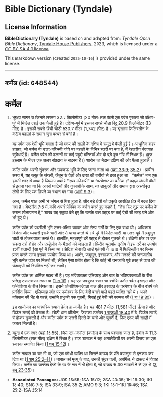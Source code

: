 # Bible Dictionary (Tyndale)

## License Information

**Bible Dictionary (Tyndale)** is based on and adapted from: _Tyndale Open Bible Dictionary_, [Tyndale House Publishers](https://tyndaleopenresources.com/), 2023, which is licensed under a [CC BY-SA 4.0 license](https://creativecommons.org/licenses/by-sa/4.0/legalcode.en).

This markdown version (created `2025-10-16`) is provided under the same license.



--------------------------------

## कर्मेल (id: 648544)

कर्मेल
======

1. भूमध्य सागर के किनारे लगभग 32\.2 किलोमीटर (20 मील) तक फैली एक पर्वत श्रृंखला जो दक्षिण\-पूर्व में यिज्रेल तराई तक फैली हुई है। दक्षिण\-पूर्व में इसका सबसे चौड़ा बिंदु 20\.9 किलोमीटर (13 मील) है। इसकी सबसे ऊँची चोटी 530\.7 मीटर (1,742 फ़ीट) है। यह श्रृंखला फिलिस्तीन के केंद्रीय पहाड़ों के समान चूना पत्थर से बनी है।

    यह पर्वत एक ऐसी भूमि बनाता है जो एकर की खाड़ी के दक्षिण में समुद्र में फैली हुई है। आधुनिक शहर हाइफ़ा, जो कर्मेल के उत्तर\-पश्चिमी कोने पर पहाड़ी के विभिन्न स्तरों पर बना है, में बेहतरीन बंदरगाह सुविधाएँ हैं। कर्मेल पर्वत की ढलानों पर कई यहूदी बस्तियाँ और दो बड़े द्रूज़ गाँव भी स्थित हैं। (द्रूज़ इस्लाम के भीतर एक अलग संप्रदाय के सदस्य हैं।) शारोन का मैदान दक्षिण की ओर फैला हुआ है।

    कर्मेल पर्वत अपनी सुंदरता और उपजाऊ भूमि के लिए जाना जाता था ([यशा 33:9](https://ref.ly/Isa33:9); [35:2](https://ref.ly/Isa35:2))। प्राचीन समय में, यह बलूत के जंगलों, जैतून के पेड़ों और दाख की बारीयो से ढका हुआ था। “कर्मेल” नाम एक इब्रानी शब्द से आया है जिसका अर्थ है “दाख की बारी” या “परमेश्वर का बगीचा।” पहाड़ जंगली पौधों से इतना घना था कि अपनी घाटियों और गुफाओं के साथ, यह डाकुओं और समाज द्वारा अस्वीकृत लोगों के लिए एक छिपने का स्थान बन गया ([आमो 9:3](https://ref.ly/Amos9:3))।

    आज, कर्मेल पर्वत अभी भी जंगल से घिरा हुआ है, और बड़े क्षेत्रों को प्रकृति आरक्षित क्षेत्र में बदल दिया गया है। [श्रेष्ठगीत 7:5](https://ref.ly/Song7:5) में, कवि अपनी प्रेमिका का वर्णन करते हुए कहते हैं, "तेरा सिर तुझ पर कर्मेल के समान शोभायमान है," शायद यह सुझाव देते हुए कि उसके बाल पहाड़ पर कई पेड़ों की तरह घने और भरे हुए थे।

    कर्मेल पर्वत की पथरीली भूमि उत्तर\-दक्षिण व्यापार और सैन्य मार्गों के लिए एक बाधा थी। अधिकांश विजेता और व्यापारी इसके चारों ओर से यात्रा करते थे। वे पूर्व में यिज्रेल घाटी या उत्तर\-पूर्व में ज़ेबुलुन घाटी से होकर यात्रा करते थे। हालाँकि, महत्वपूर्ण दर्रे पहाड़ से होकर गुजरते थे। दक्षिणी छोर पर एक संकरा दर्रा शेरोन और एस्ड्रेलोन के मैदानों को जोड़ता है। फ़िरौन थुतमोस तृतीय ने इस दर्रे का उपयोग 15वीं शताब्दी ईसा पूर्व में किया था। ब्रिटिश सेनापति लार्ड एलेनबी ने 1918 में फिलिस्तीन पर विजय प्राप्त करते समय इसका उपयोग किया था। आशेर, जबूलून, इस्साकार, और मनश्शे की जनजातीय भूमि कर्मेल पर्वत पर मिलती थी, लेकिन ऐसा प्रतीत होता है कि कोई भी जनजाति पूरी तरह से पर्वत की ऊंचाइयों को नियंत्रित नहीं कर सकी।

    कर्मेल पर्वत का धार्मिक महत्व भी है। यह भविष्यवक्ता एलिय्याह और बाल के भविष्यवक्ताओं के बीच प्रसिद्ध टकराव का स्थल था ([1 रा 18](https://ref.ly/1Kgs18:1-1Kgs18:46))। यह एक उपयुक्त स्थान था क्योंकि कर्मेल पर्वत इस्राएल और फोनीशिया के बीच स्थित था। इसने फोनीशियन देवता बाल और इस्राएल के परमेश्वर के बीच संघर्ष को प्रदर्शित किया। एलिय्याह पर्वत पर परमेश्वर के लिए वेदी बनाने वाले पहले व्यक्ति नहीं थे। अपने बलिदान की भेंट से पहले, उन्होंने प्रभु की एक पुरानी, गिराई हुई वेदी की मरम्मत की ([1 रा 18:30](https://ref.ly/1Kgs18:30))।

    इस आयोजन का पारंपरिक स्थान क़ेरेन हा\-कर्मेल है। यह 481\.7 मीटर (1,581 फीट) ऊँचा है और यिज्रेल तराई को देखता है। छोटी धारा कीशोन, जिसका उल्लेख [1 राजाओं 18:40](https://ref.ly/1Kgs18:40) में है, यिज्रेल तराई से होकर गुजरती है और कर्मेल पर्वत के उत्तरी हिस्से के चारों ओर घूमती है, फिर एकर की खाड़ी में जाकर मिलती है।

2. यहूदा में एक नगर ([यहो 15:55](https://ref.ly/Josh15:55)), जिसे एल\-किर्मिल (कर्मेल) के साथ पहचाना जाता है, हेब्रोन के 11\.3 किलोमीटर (सात मील) दक्षिण में स्थित है। राजा शाऊल ने वहां अमालेकियों पर अपनी विजय का एक स्मारक स्थापित किया ([1 शमू 15:12](https://ref.ly/1Sam15:12))।

    कर्मेल नाबाल का घर भी था, जो एक क्रोधी व्यक्ति था जिसने दाऊद के प्रति दयालुता से इनकार कर दिया था ([1 शमू 25:2–14](https://ref.ly/1Sam25:2-1Sam25:14))। नाबाल की मृत्यु के बाद, उनकी सुंदर पत्नी, अबीगैल, ने दाऊद से विवाह किया। कर्मेल का उल्लेख हेस्रो के घर के रूप में भी होता है, जो दाऊद के 30 नायकों में से एक थे ([2 शमू 23:35](https://ref.ly/2Sam23:35))।

* **Associated Passages:** JOS 15:55; 1SA 15:12; 2SA 23:35; 1KI 18:30; 1KI 18:40; SNG 7:5; ISA 33:9; ISA 35:2; AMO 9:3; 1KI 18:1–1KI 18:46; 1SA 25:2–1SA 25:14

